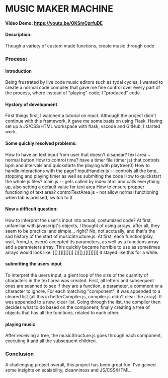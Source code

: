 # MUSIC MAKER MACHINE
#### Video Demo:  https://youtu.be/OKSmCprfuDE
#### Description:
Though a variety of custom made functions, create music through code

### Process:
#### Introduction
Being frustrated by live code music editors such as tydal cycles, I wanted to create a normal code compiler that gave me fine control over every part of the process, where instead of "playing" code, I "produced" code

#### Hystory of development
First things first, I watched a tutorial on react. Although the project didn't continue with this framework, it gave me some basis on using Flask.
Having set up a JS/CSS/HTML workspace with flask, vscode and GitHub, I started work.

#### Some quickly resolved problems:
How to have an text input from user that doesn't disapear? text area + normal button
How to control time? have a timer file (timer js) that controls bpm and intervals and quickstarts the playing with playtree(0)
How to handle interactions with the page? inputHandler.js -- controls all the bmp, stopping and playing timer as well as submiting the code
How to quickstart the whole js files? main.js -- gets called by index.html and calls everything up, also setting a default value for text area
How to ensure propper functioning of text area? controlTextArea.js - not allow normal functioning when tab is pressed, switch to \t

#### Now a difficult question:
How to interpret the user's input into actual, costumized code?
At first, unfamiliar with javascript's objects, I thought of using arrays, after all, they seem to be practical and simple... right?
No, not acctually, and that's the sad history of the start of musicStructure.js.
At first, each function(play, wait, from_to, every) accepted its parameters, as well as a functions array and a parameters array. This quickly became horrible to use as sometimes arrays would look like: [[],[][[[]]]].[][[],[[[[]]]]]
it stayed like this for a while.

#### submitting the users input
To interpret the users input, a gient loop of the size of the quantity of characters in the text area was created. First, all letters and subsequent ones are scanned to see if they are a function, a parameter, a comment or a character to ignore.
For each matching "component", it was appended to a cleared list (all this in betterCompiler.js, compiler.js didn't clear the array). It was appended to a new, clear list.
Going through the list, the compiler then decides what to do based on the component, finally creating a tree of objects that has all the functions, related to each other.

#### playing music
After receiving a tree, the musicStructure.js goes through each component, executing it and all the subsequent children.

### Conclusion
A challenging project overall, this project has been great fun. I've gained some insights on scalability, cleanniness and JS/CSS/HTML.
